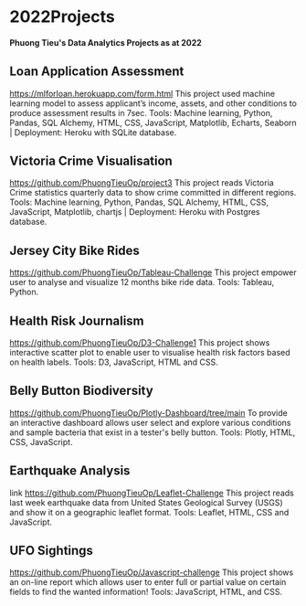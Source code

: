 # 2022Projects
#### Phuong Tieu's Data Analytics Projects as at 2022

## Loan Application Assessment
https://mlforloan.herokuapp.com/form.html
This project used machine learning model to assess applicant’s income, assets, and other conditions to produce assessment results in 7sec.
Tools: Machine learning, Python, Pandas, SQL Alchemy, HTML, CSS, JavaScript, Matplotlib, Echarts, Seaborn | Deployment: Heroku with SQLite database.

## Victoria Crime Visualisation 
https://github.com/PhuongTieuOp/project3
This project reads Victoria Crime statistics quarterly data to show crime committed in different regions.
Tools: Machine learning, Python, Pandas, SQL Alchemy, HTML, CSS, JavaScript, Matplotlib, chartjs | Deployment: Heroku with Postgres database.

## Jersey City Bike Rides 
https://github.com/PhuongTieuOp/Tableau-Challenge
This project empower user to analyse and visualize 12 months bike ride data.
Tools: Tableau, Python.

## Health Risk Journalism
https://github.com/PhuongTieuOp/D3-Challenge1
This project shows interactive scatter plot to enable user to visualise health risk factors based on health labels.
Tools: D3, JavaScript, HTML and CSS.

## Belly Button Biodiversity
https://github.com/PhuongTieuOp/Plotly-Dashboard/tree/main
To provide an interactive dashboard allows user select and explore various conditions and sample bacteria that exist in a tester's belly button.
Tools: Plotly, HTML, CSS, JavaScript.

## Earthquake Analysis 
link https://github.com/PhuongTieuOp/Leaflet-Challenge
This project reads last week earthquake data from United States Geological Survey (USGS) and show it on a geographic leaflet format.
Tools: Leaflet, HTML, CSS and JavaScript.

## UFO Sightings
https://github.com/PhuongTieuOp/Javascript-challenge
This project shows an on-line report which allows user to enter full or partial value on certain fields to find the wanted information!
Tools: JavaScript, HTML, and CSS.

